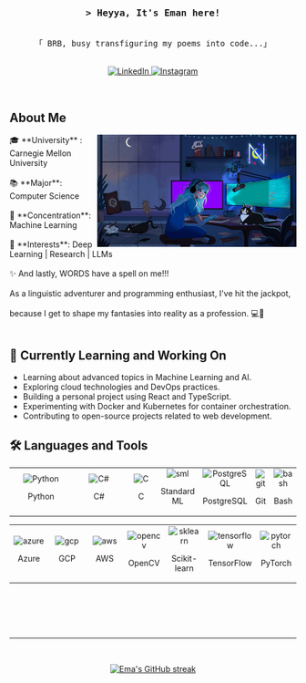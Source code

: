 
<!-- Intro  -->
<h3 align="center">
        <samp>&gt; Heyya, It's Eman here!
        </samp>
</h3>

<p align="center"> 
  <samp>
    <br>
    「 BRB, busy transfiguring my poems into code...」
    <br>
    <br>
  </samp>
</p>

<p align="center">
  <a href="https://www.linkedin.com/in/emaans5056/" target="_blank">
    <img src="https://img.shields.io/badge/LinkedIn-0077B5?style=for-the-badge&logo=linkedin&logoColor=white" alt="LinkedIn"/>
  </a>
  <a href="https://www.instagram.com/emaans42/" target="_blank">
    <img src="https://img.shields.io/badge/Instagram-fe4164?style=for-the-badge&logo=instagram&logoColor=white" alt="Instagram" />
  </a> 
</p>
<br />

<!-- About Section -->
## About Me

<p>
  <img align="right" width="350" src="/assets/gamergirl.gif" alt="Coding gif" />
  🎓 **University** : Carnegie Mellon University <br/><br/> 
  📚 **Major**: Computer Science <br/><br/>
  🧠 **Concentration**: Machine Learning <br/><br/>
  🌟 **Interests**: Deep Learning | Research | LLMs <br/><br/>
  ✨ And lastly, WORDS have a spell on me!!! <br/><br/>
  As a linguistic adventurer and programming enthusiast, I've hit the jackpot, <br/><br/>
  because I get to shape my fantasies into reality as a profession. 💻🚀<br/><br/>
</p>

<!-- Currently Learning and Working On Section -->
## 🌱 Currently Learning and Working On

- Learning about advanced topics in Machine Learning and AI.
- Exploring cloud technologies and DevOps practices.
- Building a personal project using React and TypeScript.
- Experimenting with Docker and Kubernetes for container orchestration.
- Contributing to open-source projects related to web development.

<!-- Languages and Tools Section -->
## 🛠️ Languages and Tools

<p align="center">
  <table>
    <tr>
      <td align="center" style="width: 40.0%;">
        <img src="https://skillicons.dev/icons?i=py" alt="Python" width="80"/>
        <p>Python</p>
      </td>
      <td align="center" style="width: 40%;">
        <img src="https://skillicons.dev/icons?i=cs" alt="C#" width="80"/>
        <p>C#</p>
      </td>
      <td align="center" style="width: 40%;">
        <img src="https://skillicons.dev/icons?i=c" alt="C" width="80"/>
        <p>C</p>
      </td>
      <td align="center" style="width: 40%;">
        <img src="https://smlnj.org/images/smlnj-logo.png" alt="sml" width="80"/>
        <p>Standard ML</p>
      </td>
      <td align="center" style="width: 40%;">
        <img src="https://skillicons.dev/icons?i=postgres" alt="PostgreSQL" width="80"/>
        <p>PostgreSQL</p>
      </td>
      <td align="center" style="width: 40%;">
        <img src="https://skillicons.dev/icons?i=git" alt="git" width="80"/>
        <p>Git</p>
      </td>
      <td align="center" style="width: 40%;">
        <img src="https://skillicons.dev/icons?i=bash" alt="bash" width="80"/>
        <p>Bash</p>
      </td>
    </tr>
  </table>
</p>

<p align="center">
  <table>
    <tr>
      <td align="center" style="width: 14.28%;">
        <img src="https://skillicons.dev/icons?i=azure" alt="azure" width="50"/>
        <p>Azure</p>
      </td>
      <td align="center" style="width: 14.28%;">
        <img src="https://skillicons.dev/icons?i=gcp" alt="gcp" width="50"/>
        <p>GCP</p>
      </td>
      <td align="center" style="width: 14.28%;">
        <img src="https://skillicons.dev/icons?i=aws" alt="aws" width="50"/>
        <p>AWS</p>
      </td>
      <td align="center" style="width: 14.28%;">
        <img src="https://skillicons.dev/icons?i=opencv" alt="opencv" width="50"/>
        <p>OpenCV</p>
      </td>
      <td align="center" style="width: 14.28%;">
        <img src="https://skillicons.dev/icons?i=sklearn" alt="sklearn" width="50"/>
        <p>Scikit-learn</p>
      </td>
      <td align="center" style="width: 14.28%;">
        <img src="https://skillicons.dev/icons?i=tensorflow" alt="tensorflow" width="50"/>
        <p>TensorFlow</p>
      </td>
      <td align="center" style="width: 14.28%;">
        <img src="https://skillicons.dev/icons?i=pytorch" alt="pytorch" width="50"/>
        <p>PyTorch</p>
      </td>
    </tr>
  </table>
</p>




<br/>
<br/>
<br/>

<br/>
<hr/>
<br/>

<p align="center">
  <a href="https://github.com/Ema-Ans">
    <img src="https://github-readme-streak-stats.herokuapp.com/?user=Ema-Ans&theme=radical&border=7F3FBF&background=0D1117" alt="Ema's GitHub streak"/>
  </a>
</p>

<p align="center">
  <a href="https://github.com/Ema-Ans">
    <img src="https://github-profile-summary-cards.vercel.app/api/cards/profile-details?username=Ema-Ans&
